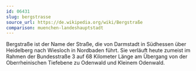 ```yaml
---
id: 06431
slug: bergstrasse
source_url: https://de.wikipedia.org/wiki/Bergstraße
comparison: muenchen-landeshauptstadt
---
```


Bergstraße ist der Name der Straße, die von Darmstadt in Südhessen über Heidelberg nach Wiesloch in Nordbaden führt. Sie verläuft heute zumeist im Rahmen der Bundesstraße 3 auf 68 Kilometer Länge am Übergang von der Oberrheinischen Tiefebene zu Odenwald und Kleinem Odenwald.
